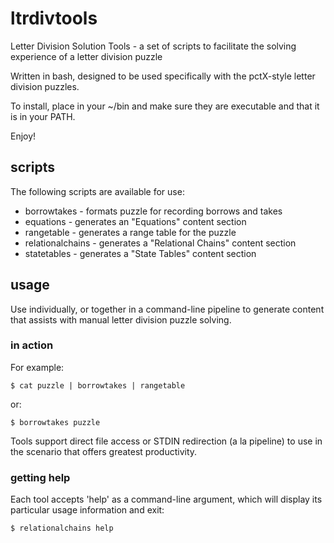 # ltrdivtools
Letter Division Solution Tools - a set of scripts to facilitate the solving experience of a letter division puzzle

Written in bash, designed to be used specifically with the pctX-style letter division puzzles.

To install, place in your ~/bin and make sure they are executable and that it is in your PATH.

Enjoy!

## scripts
The following scripts are available for use:

  * borrowtakes - formats puzzle for recording borrows and takes
  * equations - generates an "Equations" content section
  * rangetable - generates a range table for the puzzle
  * relationalchains - generates a "Relational Chains" content section
  * statetables - generates a "State Tables" content section

## usage
Use individually, or together in a command-line pipeline to generate content that assists with manual letter division puzzle solving.

### in action
For example:

```
$ cat puzzle | borrowtakes | rangetable
```

or:

```
$ borrowtakes puzzle
```

Tools support direct file access or STDIN redirection (a la pipeline) to use in the scenario that offers greatest productivity.

### getting help
Each tool accepts 'help' as a command-line argument, which will display its particular usage information and exit:

```
$ relationalchains help
```

